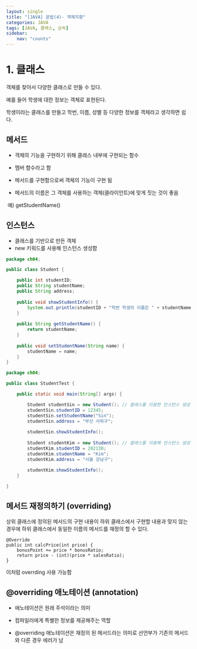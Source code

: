 ```yaml
---
layout: single
title: "[JAVA] 문법(4)- 객체지향"
categories: JAVA
tags: [JAVA, 클래스, 상속]
sidebar:
    nav: "counts"
---
```


# 1. 클래스

객체를 찾아서 다양한 클래스로 만들 수 있다. 

예를 들어 학생에 대한 정보는 객체로 표현된다. 

학생이라는 클래스를 만들고 학번, 이름, 성별 등 다양한 정보를 객체라고 생각하면 쉽다.

## 메서드

- 객체의 기능을 구현하기 위해 클래스 내부에 구현되는 함수

- 멤버 함수라고 함

- 메서드를 구현함으로써 객체의 기능이 구현 됨

- 메서드의 이름은 그 객체를 사용하는 객체(클라이언트)에 맞게 짓는 것이 좋음

​		예) getStudentName()

 

## 인스턴스

- 클래스를 기반으로 만든 객체
- new 키워드를 사용해 인스턴스 생성함



```java
package ch04;

public class Student {

	public int studentID;
	public String studentName;
	public String address;
	
	public void showStudentInfo() {
		System.out.println(studentID + "학번 학생의 이름은 " + studentName + "이고, 주소는 " + address + "입니다.");
	}
	
	public String getStudentName() {
		return studentName;
	}
	
	public void setStudentName(String name) {
		studentName = name;
	}
}
```

```java
package ch04;

public class StudentTest {

	public static void main(String[] args) {

		Student studentSin = new Student(); // 클래스를 이용한 인스턴스 생성
		studentSin.studentID = 12345;
		studentSin.setStudentName("Sin");
		studentSin.address = "부산 사하구";
		
		studentSin.showStudentInfo();
		
		Student studentKim = new Student(); // 클래스를 이용해 인스턴스 생성
		studentKim.studentID = 202130;
		studentKim.studentName = "Kim";
		studentKim.address = "서울 강남구";
		
		studentKim.showStudentInfo();
	}

}
```



## 메서드 재정의하기 (overriding)

상위 클래스에 정의된 메서드의 구현 내용이 하위 클래스에서 구현할 내용과 맞지 않는 경우에 하위 클래스에서 동일한 이름의 메서드를 재정의 할 수 있다.

```plaintext
@Override
public int calcPrice(int price) {
	bonusPoint += price * bonusRatio;
	return price - (int)(price * salesRatio);
}
```

이처럼 overrding 사용 가능함 



## @overriding 애노테이션 (annotation)

- 애노테이션은 원래 주석이라는 의미
- 컴파일러에게 특별한 정보를 제공해주는 역할

- @overriding 애노테이션은 재정의 된 메서드라는 의미로 선언부가 기존의 메서드와 다른 경우 에러가 남

